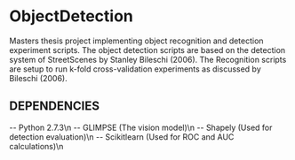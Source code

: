 ObjectDetection
===============

Masters thesis project implementing object recognition and detection experiment scripts. The object detection scripts are based on the detection system of StreetScenes by Stanley Bileschi (2006). The Recognition scripts are setup to run k-fold cross-validation experiments as discussed by Bileschi (2006).

DEPENDENCIES
-------------

-- Python 2.7.3\n
-- GLIMPSE (The vision model)\n
-- Shapely (Used for detection evaluation)\n
-- Scikitlearn (Used for ROC and AUC calculations)\n

